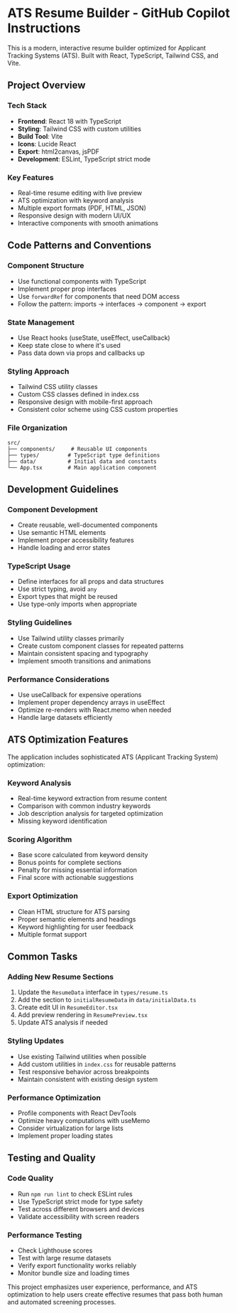# ATS Resume Builder - GitHub Copilot Instructions

This is a modern, interactive resume builder optimized for Applicant Tracking Systems (ATS). Built with React, TypeScript, Tailwind CSS, and Vite.

## Project Overview

### Tech Stack

- **Frontend**: React 18 with TypeScript
- **Styling**: Tailwind CSS with custom utilities
- **Build Tool**: Vite
- **Icons**: Lucide React
- **Export**: html2canvas, jsPDF
- **Development**: ESLint, TypeScript strict mode

### Key Features

- Real-time resume editing with live preview
- ATS optimization with keyword analysis
- Multiple export formats (PDF, HTML, JSON)
- Responsive design with modern UI/UX
- Interactive components with smooth animations

## Code Patterns and Conventions

### Component Structure

- Use functional components with TypeScript
- Implement proper prop interfaces
- Use `forwardRef` for components that need DOM access
- Follow the pattern: imports → interfaces → component → export

### State Management

- Use React hooks (useState, useEffect, useCallback)
- Keep state close to where it's used
- Pass data down via props and callbacks up

### Styling Approach

- Tailwind CSS utility classes
- Custom CSS classes defined in index.css
- Responsive design with mobile-first approach
- Consistent color scheme using CSS custom properties

### File Organization

```
src/
├── components/     # Reusable UI components
├── types/         # TypeScript type definitions
├── data/          # Initial data and constants
└── App.tsx        # Main application component
```

## Development Guidelines

### Component Development

- Create reusable, well-documented components
- Use semantic HTML elements
- Implement proper accessibility features
- Handle loading and error states

### TypeScript Usage

- Define interfaces for all props and data structures
- Use strict typing, avoid `any`
- Export types that might be reused
- Use type-only imports when appropriate

### Styling Guidelines

- Use Tailwind utility classes primarily
- Create custom component classes for repeated patterns
- Maintain consistent spacing and typography
- Implement smooth transitions and animations

### Performance Considerations

- Use useCallback for expensive operations
- Implement proper dependency arrays in useEffect
- Optimize re-renders with React.memo when needed
- Handle large datasets efficiently

## ATS Optimization Features

The application includes sophisticated ATS (Applicant Tracking System) optimization:

### Keyword Analysis

- Real-time keyword extraction from resume content
- Comparison with common industry keywords
- Job description analysis for targeted optimization
- Missing keyword identification

### Scoring Algorithm

- Base score calculated from keyword density
- Bonus points for complete sections
- Penalty for missing essential information
- Final score with actionable suggestions

### Export Optimization

- Clean HTML structure for ATS parsing
- Proper semantic elements and headings
- Keyword highlighting for user feedback
- Multiple format support

## Common Tasks

### Adding New Resume Sections

1. Update the `ResumeData` interface in `types/resume.ts`
2. Add the section to `initialResumeData` in `data/initialData.ts`
3. Create edit UI in `ResumeEditor.tsx`
4. Add preview rendering in `ResumePreview.tsx`
5. Update ATS analysis if needed

### Styling Updates

- Use existing Tailwind utilities when possible
- Add custom utilities in `index.css` for reusable patterns
- Test responsive behavior across breakpoints
- Maintain consistent with existing design system

### Performance Optimization

- Profile components with React DevTools
- Optimize heavy computations with useMemo
- Consider virtualization for large lists
- Implement proper loading states

## Testing and Quality

### Code Quality

- Run `npm run lint` to check ESLint rules
- Use TypeScript strict mode for type safety
- Test across different browsers and devices
- Validate accessibility with screen readers

### Performance Testing

- Check Lighthouse scores
- Test with large resume datasets
- Verify export functionality works reliably
- Monitor bundle size and loading times

This project emphasizes user experience, performance, and ATS optimization to help users create effective resumes that pass both human and automated screening processes.
